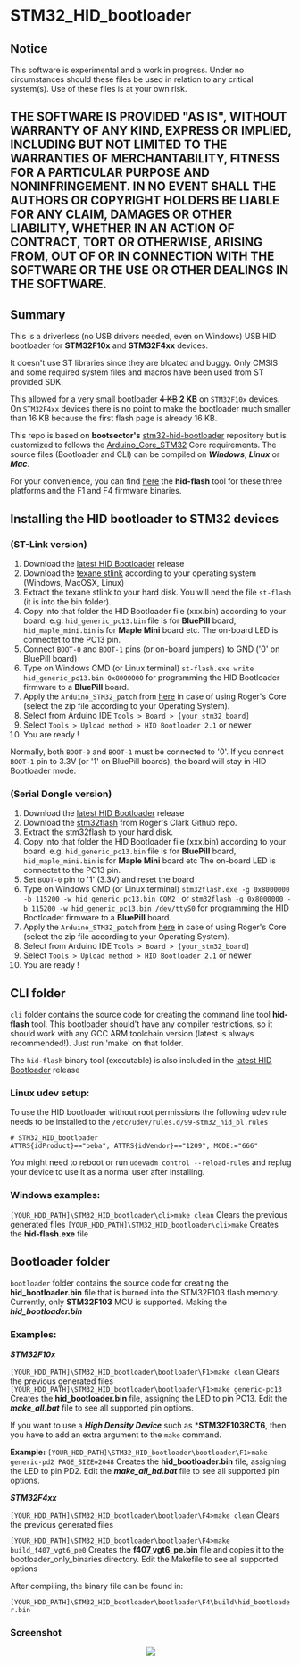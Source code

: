 STM32_HID_bootloader
=============

## Notice

This software is experimental and a work in progress. Under no circumstances should these files be used in relation to any critical system(s). Use of these files is at your own risk.

## THE SOFTWARE IS PROVIDED "AS IS", WITHOUT WARRANTY OF ANY KIND, EXPRESS OR IMPLIED, INCLUDING BUT NOT LIMITED TO THE WARRANTIES OF MERCHANTABILITY, FITNESS FOR A PARTICULAR PURPOSE AND NONINFRINGEMENT. IN NO EVENT SHALL THE AUTHORS OR COPYRIGHT HOLDERS BE LIABLE FOR ANY CLAIM, DAMAGES OR OTHER LIABILITY, WHETHER IN AN ACTION OF CONTRACT, TORT OR OTHERWISE, ARISING FROM, OUT OF OR IN CONNECTION WITH THE SOFTWARE OR THE USE OR OTHER DEALINGS IN THE SOFTWARE.


## Summary
This is a driverless (no USB drivers needed, even on Windows) USB HID bootloader
for **STM32F10x** and **STM32F4xx** devices. 

It doesn't use ST libraries since they are bloated and buggy. Only CMSIS and
some required system files and macros have been used from ST provided SDK.

This allowed for a very small bootloader ~~4 KB~~ **2 KB** on `STM32F10x` devices. On `STM32F4xx` devices there is no point to make the bootloader much smaller than 16 KB because the first flash page is already 16 KB.


This repo is based on **bootsector's**  [stm32-hid-bootloader](https://github.com/bootsector/stm32-hid-bootloader) repository but is customized to follows the [Arduino_Core_STM32](https://github.com/stm32duino/Arduino_Core_STM32) Core requirements. The source files (Bootloader and CLI) can be compiled on ***Windows***, ***Linux*** or ***Mac***.


For your convenience, you can find [here](https://github.com/Serasidis/STM32_HID_Bootloader/releases) the **hid-flash** tool for these three platforms and the F1 and F4 firmware binaries. 

## Installing the HID bootloader to STM32 devices

### (ST-Link version)

1. Download the [latest HID Bootloader](https://github.com/Serasidis/STM32_HID_Bootloader/releases) release
2. Download the [texane stlink](https://github.com/texane/stlink/releases/tag/1.3.0) according to your operating system (Windows, MacOSX, Linux)
3. Extract the texane stlink to your hard disk. You will need the file ```st-flash``` (it is into the bin folder).
4. Copy into that folder the HID Bootloader file (xxx.bin) according to your board. e.g. ```hid_generic_pc13.bin``` file is for **BluePill** board, ```hid_maple_mini.bin``` is for **Maple Mini** board etc. The on-board LED is connectet to the PC13 pin.
5. Connect ```BOOT-0``` and ```BOOT-1``` pins (or on-board jumpers) to GND ('0' on BluePill board) 
6. Type on Windows CMD (or Linux terminal) ```st-flash.exe write hid_generic_pc13.bin 0x8000000``` for programming the HID Bootloader firmware to a **BluePill** board.
7. Apply the ```Arduino_STM32_patch``` from [here](https://github.com/Serasidis/STM32_HID_Bootloader) in case of using Roger's Core (select the zip file according to your Operating System). 
8. Select from Arduino IDE ```Tools > Board > [your_stm32_board]```
9. Select  ```Tools > Upload method > HID Bootloader 2.1``` or newer 
10. You are ready !

Normally, both ```BOOT-0``` and ```BOOT-1``` must be connected to '0'. If you connect ```BOOT-1``` pin to 3.3V (or '1' on BluePill boards), the board will stay in HID Bootloader mode.  
  

### (Serial Dongle version)

1. Download the [latest HID Bootloader](https://github.com/Serasidis/STM32_HID_Bootloader/releases) release
2. Download the [stm32flash](https://github.com/rogerclarkmelbourne/Arduino_STM32/tree/master/tools) from Roger's Clark Github repo.
3. Extract the stm32flash to your hard disk.
4. Copy into that folder the HID Bootloader file (xxx.bin) according to your board. e.g. ```hid_generic_pc13.bin``` file is for **BluePill** board, ```hid_maple_mini.bin``` is for **Maple Mini** board etc The on-board LED is connectet to the PC13 pin.
5. Set ```BOOT-0``` pin to '1' (3.3V) and reset the board
6. Type on Windows CMD (or Linux terminal) ```stm32flash.exe -g 0x8000000 -b 115200 -w hid_generic_pc13.bin COM2 ``` or ```stm32flash -g 0x8000000 -b 115200 -w hid_generic_pc13.bin /dev/ttyS0``` for programming the HID Bootloader firmware to a **BluePill** board.
7. Apply the ```Arduino_STM32_patch``` from [here](https://github.com/Serasidis/STM32_HID_Bootloader) in case of using Roger's Core (select the zip file according to your Operating System). 
8. Select from Arduino IDE ```Tools > Board > [your_stm32_board]```
9. Select  ```Tools > Upload method > HID Bootloader 2.1``` or newer 
10. You are ready !

## CLI folder

`cli` folder contains the source code for creating the command line tool **hid-flash** tool. 
This bootloader should't have any compiler restrictions, so it should work with
any GCC ARM toolchain version (latest is always recommended!). Just run 'make' on that folder.

The `hid-flash` binary tool (executable) is also included in the [latest HID Bootloader](https://github.com/Serasidis/STM32_HID_Bootloader/releases) release

### Linux udev setup:

To use the HID bootloader without root permissions the following udev rule needs to be installed to the `/etc/udev/rules.d/99-stm32_hid_bl.rules`

```
# STM32_HID_bootloader
ATTRS{idProduct}=="beba", ATTRS{idVendor}=="1209", MODE:="666" 
```

You might need to reboot or run ```udevadm control --reload-rules``` and replug your device to use it as a normal user after installing.


### Windows examples:

```[YOUR_HDD_PATH]\STM32_HID_bootloader\cli>make clean``` Clears the previous generated files
```[YOUR_HDD_PATH]\STM32_HID_bootloader\cli>make``` Creates the **hid-flash.exe** file


## Bootloader folder
`bootloader` folder contains the source code for creating the **hid_bootloader.bin** file that is burned into the STM32F103 flash memory. Currently, only **STM32F103** MCU is supported. Making the ***hid_bootloader.bin***

### Examples:
***STM32F10x***

```[YOUR_HDD_PATH]\STM32_HID_bootloader\bootloader\F1>make clean``` Clears the previous generated files
```[YOUR_HDD_PATH]\STM32_HID_bootloader\bootloader\F1>make generic-pc13``` Creates the **hid_bootloader.bin** file, assigning the LED to pin PC13. Edit the ***make_all.bat*** file to see all supported pin options.


If you want to use a ***High Density Device*** such as ***STM32F103RCT6**, then you have to add an extra argument to the ```make``` command.

**Example:** ```[YOUR_HDD_PATH]\STM32_HID_bootloader\bootloader\F1>make generic-pd2 PAGE_SIZE=2048``` Creates the **hid_bootloader.bin** file, assigning the LED to pin PD2. Edit the ***make_all_hd.bat*** file to see all supported pin options.



***STM32F4xx***

```[YOUR_HDD_PATH]\STM32_HID_bootloader\bootloader\F4>make clean``` Clears the previous generated files

```[YOUR_HDD_PATH]\STM32_HID_bootloader\bootloader\F4>make build_f407_vgt6_pe0``` Creates the **f407_vgt6_pe.bin** file and copies it to the bootloader_only_binaries directory. Edit the Makefile to see all supported options

After compiling, the binary file can be found in:

```[YOUR_HDD_PATH]\STM32_HID_bootloader\bootloader\F4\build\hid_bootloader.bin```

### Screenshot

<p align="center">
<img src="pictures/Arduino_IDE_1_8_9.PNG">
</p>
